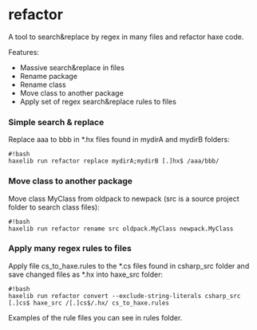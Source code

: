 # refactor #

A tool to search&replace by regex in many files and refactor haxe code.

Features:

* Massive search&replace in files
* Rename package
* Rename class
* Move class to another package
* Apply set of regex search&replace rules to files

### Simple search & replace ###
Replace aaa to bbb in *.hx files found in mydirA and mydirB folders:
```
#!bash
haxelib run refactor replace mydirA;mydirB [.]hx$ /aaa/bbb/
```
### Move class to another package ###
Move class MyClass from oldpack to newpack (src is a source project folder to search class files):
```
#!bash
haxelib run refactor rename src oldpack.MyClass newpack.MyClass
```
### Apply many regex rules to files ###
Apply file cs_to_haxe.rules to the \*.cs files found in csharp_src folder and save changed files as \*.hx into haxe_src folder:
```
#!bash
haxelib run refactor convert --exclude-string-literals csharp_src [.]cs$ haxe_src /[.]cs$/.hx/ cs_to_haxe.rules
```
Examples of the rule files you can see in rules folder.